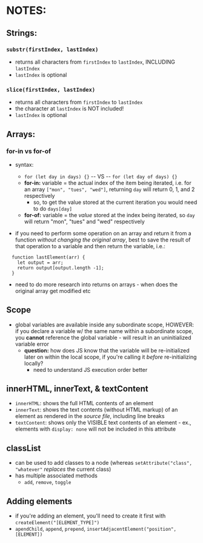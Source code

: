 # NOTES:

## Strings:

### `substr(firstIndex, lastIndex)`
  - returns all characters from `firstIndex` to `lastIndex`, INCLUDING `lastIndex`
  - `lastIndex` is optional
### `slice(firstIndex, lastIndex)`
  - returns all characters from `firstIndex` to `lastIndex`
  - the character at `lastIndex` is NOT included!
  - `lastIndex` is optional

## Arrays:

### for-in vs for-of
- syntax:
  - `for (let day in days) {}` -- VS -- `for (let day of days) {}`
  - **for-in:** variable = the actual index of the item being iterated, i.e. for an array `["mon", "tues", "wed"]`, returning `day` will return 0, 1, and 2 respectively
    - so, to get the value stored at the current iteration you would need to do `days[day]`
  - **for-of:** variable = the *value* stored at the index being iterated, so `day` will return "mon", "tues" and "wed" respectively

- if you need to perform some operation on an array and return it from a function *without changing the original array*, best to save the result of that operation to a variable and then return the variable, i.e.:
```
  function lastElement(arr) {
    let output = arr;
    return output[output.length -1];
  }
```
  - need to do more research into returns on arrays - when does the original array get modified etc

## Scope

- global variables are available inside any subordinate scope, HOWEVER: if you declare a variable w/ the same name within a subordinate scope, you **cannot** reference the global variable - will result in an uninitialized variable error
  - **question:** how does JS know that the variable will be re-initialized later on within the local scope, if you're calling it *before* re-initializing locally?
    - need to understand JS execution order better

## innerHTML, innerText, & textContent

- `innerHTML`: shows the full HTML contents of an element
- `innerText`: shows the text contents (without HTML markup) of an element as rendered in the *source file*, including line breaks
- `textContent`: shows only the VISIBLE text contents of an element - ex., elements with `display: none` will not be included in this attribute

## classList
- can be used to add classes to a node (whereas `setAttribute("class", "whatever"` _replaces_ the current class)
- has multiple associated methods
  - `add`, `remove`, `toggle`

## Adding elements
- if you're adding an element, you'll need to create it first with `createElement("[ELEMENT_TYPE]")`
- `apendChild`, `append`, `prepend`, `insertAdjacentElement("position", [ELEMENT])`